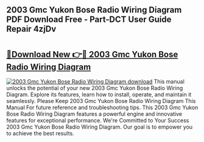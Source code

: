 ## 2003 Gmc Yukon Bose Radio Wiring Diagram PDF Download Free - Part-DCT User Guide Repair 4zjDv

# <h2><a href="http://dfn1y7r.blite.top/?on=2003+Gmc+Yukon+Bose+Radio+Wiring+Diagram">🔗Download New 👉🔴 2003 Gmc Yukon Bose Radio Wiring Diagram</a></h2>

[![2003 Gmc Yukon Bose Radio Wiring Diagram download](https://i.imgur.com/lujVjoI.png)](http://dfn1y7r.blite.top/?on=2003+Gmc+Yukon+Bose+Radio+Wiring+Diagram)
This manual unlocks the potential of your new 2003 Gmc Yukon Bose Radio Wiring Diagram. Explore its features, learn how to install, operate, and maintain it seamlessly. Please Keep 2003 Gmc Yukon Bose Radio Wiring Diagram This Manual For future reference and troubleshooting tips. This 2003 Gmc Yukon Bose Radio Wiring Diagram features a powerful engine and innovative features for exceptional performance. We're Committed to Your Success 2003 Gmc Yukon Bose Radio Wiring Diagram. Our goal is to empower you to achieve the best results.
